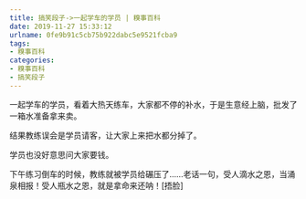 ```yaml
---
title: 搞笑段子->一起学车的学员 | 糗事百科
date: 2019-11-27 15:33:12
urlname: 0fe9b91c5cb75b922dabc5e9521fcba9
tags: 
- 糗事百科
categories:
- 糗事百科
- 搞笑段子
---
```

一起学车的学员，看着大热天练车，大家都不停的补水，于是生意经上脑，批发了一箱水准备拿来卖。

结果教练误会是学员请客，让大家上来把水都分掉了。

学员也没好意思问大家要钱。

下午练习倒车的时候，教练就被学员给碾压了……老话一句，受人滴水之恩，当涌泉相报！受人瓶水之恩，就是拿命来还呐！[捂脸]


